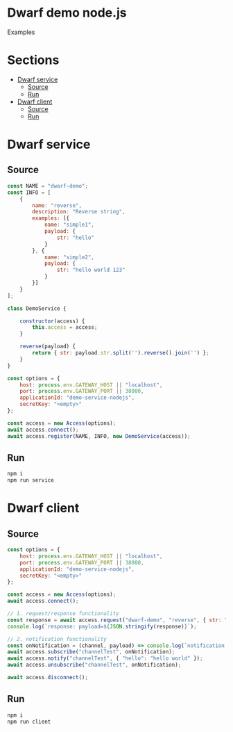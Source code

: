 Dwarf demo node.js
========
Examples

# Sections

* [Dwarf service](#dwarf-service)
    * [Source](#source)
    * [Run](#run)
* [Dwarf client](#dwarf-client)
    * [Source](#source-1)
    * [Run](#run-1)


# Dwarf service

## Source

```javascript
const NAME = "dwarf-demo";
const INFO = [
    {
        name: "reverse",
        description: "Reverse string",
        examples: [{
            name: "simple1",
            payload: {
                str: "hello"
            }
        }, {
            name: "simple2",
            payload: {
                str: "hello world 123"
            }
        }]
    }
];

class DemoService {

    constructor(access) {
        this.access = access;
    }

    reverse(payload) {
        return { str: payload.str.split('').reverse().join('') };
    }
}

const options = {
    host: process.env.GATEWAY_HOST || "localhost",
    port: process.env.GATEWAY_PORT || 38080,
    applicationId: "demo-service-nodejs",
    secretKey: "<empty>"
};

const access = new Access(options);
await access.connect();
await access.register(NAME, INFO, new DemoService(access));
```

## Run

```sh
npm i
npm run service
```

# Dwarf client

## Source

```javascript
const options = {
    host: process.env.GATEWAY_HOST || "localhost",
    port: process.env.GATEWAY_PORT || 38080,
    applicationId: "demo-service-nodejs",
    secretKey: "<empty>"
};

const access = new Access(options);
await access.connect();

// 1. request/response functionality
const response = await access.request("dwarf-demo", "reverse", { str: "hello world 123" });
console.log(`response: payload=${JSON.stringify(response)}`);

// 2. notification functionality
const onNotification = (channel, payload) => console.log(`notification: channel=${channel} payload=${JSON.stringify(payload)}`);
await access.subscribe("channelTest", onNotification);
await access.notify("channelTest", { "hello": "hello world" });
await access.unsubscribe("channelTest", onNotification);

await access.disconnect();
```

## Run

```sh
npm i
npm run client
```